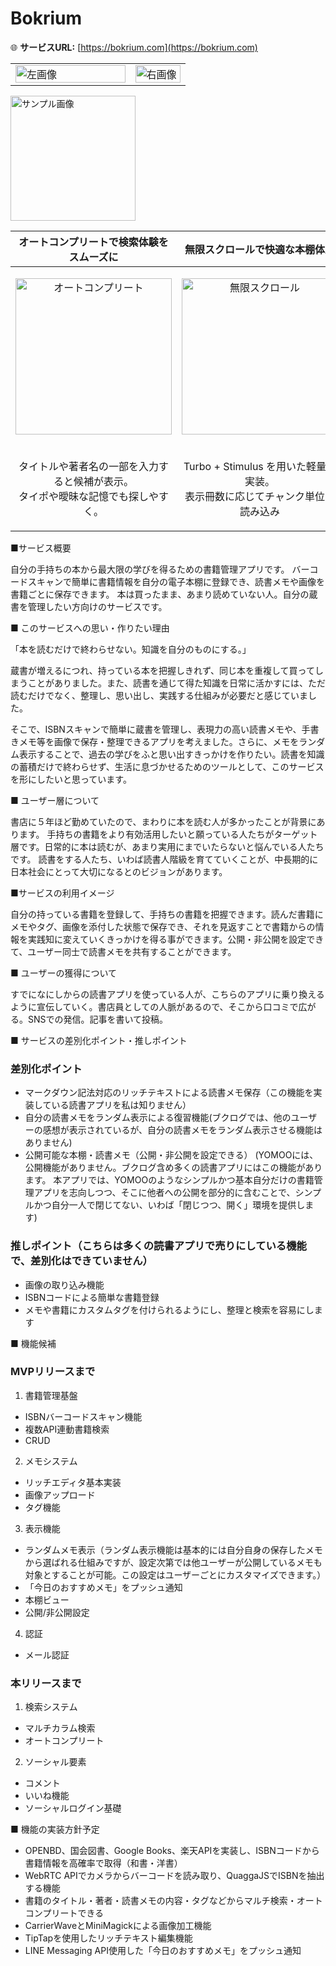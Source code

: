 # Bokrium

🌐 **サービスURL:** [https://bokrium.com](https://bokrium.com)

<table>
  <tr>
    <td width="65%">
      <img src="https://github.com/user-attachments/assets/9e836e20-4cea-44eb-bcbe-349ff85d751e" alt="左画像" width="100%">
    </td>
    <td width="30%">
      <img src="https://github.com/user-attachments/assets/51c9de56-0e39-4cb8-b490-816cd069af4d" alt="右画像" width="100%">
    </td>
  </tr>
</table>

<img src="https://assets.bokrium.com/monkey.png" alt="サンプル画像" width="200" />



| オートコンプリートで検索体験をスムーズに | 無限スクロールで快適な本棚体験 |
|------------------|---------------------|
| <p align="center"><img src="https://github.com/user-attachments/assets/093fca08-b120-4762-8f2a-a7f75de558d2" width="250" alt="オートコンプリート"></p> | <p align="center"><img src="https://github.com/user-attachments/assets/c08fc27c-0d02-4553-b4db-b8fe40b75b3e" width="250" alt="無限スクロール"></p> |
| <p align="center">タイトルや著者名の一部を入力すると候補が表示。<br>タイポや曖昧な記憶でも探しやすく。</p> | <p align="center">Turbo + Stimulus を用いた軽量な実装。<br>表示冊数に応じてチャンク単位で読み込み</p> |

■サービス概要

自分の手持ちの本から最大限の学びを得るための書籍管理アプリです。
バーコードスキャンで簡単に書籍情報を自分の電子本棚に登録でき、読書メモや画像を書籍ごとに保存できます。
本は買ったまま、あまり読めていない人。自分の蔵書を管理したい方向けのサービスです。

■ このサービスへの思い・作りたい理由

「本を読むだけで終わらせない。知識を自分のものにする。」

蔵書が増えるにつれ、持っている本を把握しきれず、同じ本を重複して買ってしまうことがありました。また、読書を通じて得た知識を日常に活かすには、ただ読むだけでなく、整理し、思い出し、実践する仕組みが必要だと感じていました。

そこで、ISBNスキャンで簡単に蔵書を管理し、表現力の高い読書メモや、手書きメモ等を画像で保存・整理できるアプリを考えました。さらに、メモをランダム表示することで、過去の学びをふと思い出すきっかけを作りたい。読書を知識の蓄積だけで終わらせず、生活に息づかせるためのツールとして、このサービスを形にしたいと思っています。

■ ユーザー層について

書店に５年ほど勤めていたので、まわりに本を読む人が多かったことが背景にあります。
手持ちの書籍をより有効活用したいと願っている人たちがターゲット層です。日常的に本は読むが、あまり実用にまでいたらないと悩んでいる人たちです。
読書をする人たち、いわば読書人階級を育てていくことが、中長期的に日本社会にとって大切になるとのビジョンがあります。

■サービスの利用イメージ

自分の持っている書籍を登録して、手持ちの書籍を把握できます。読んだ書籍にメモやタグ、画像を添付した状態で保存でき、それを見返すことで書籍からの情報を実践知に変えていくきっかけを得る事ができます。公開・非公開を設定できて、ユーザー同士で読書メモを共有することができます。

■ ユーザーの獲得について

すでになにしからの読書アプリを使っている人が、こちらのアプリに乗り換えるように宣伝していく。書店員としての人脈があるので、そこから口コミで広がる。SNSでの発信。記事を書いて投稿。

■ サービスの差別化ポイント・推しポイント

### 差別化ポイント
- マークダウン記法対応のリッチテキストによる読書メモ保存（この機能を実装している読書アプリを私は知りません）
- 自分の読書メモをランダム表示による復習機能(ブクログでは、他のユーザーの感想が表示されているが、自分の読書メモをランダム表示させる機能はありません)
- 公開可能な本棚・読書メモ（公開・非公開を設定できる）
(YOMOOには、公開機能がありません。ブクログ含め多くの読書アプリにはこの機能があります。
本アプリでは、YOMOOのようなシンプルかつ基本自分だけの書籍管理アプリを志向しつつ、そこに他者への公開を部分的に含むことで、シンプルかつ自分一人で閉じてない、いわば「閉じつつ、開く」環境を提供します)

### 推しポイント（こちらは多くの読書アプリで売りにしている機能で、差別化はできていません）
- 画像の取り込み機能
- ISBNコードによる簡単な書籍登録
- メモや書籍にカスタムタグを付けられるようにし、整理と検索を容易にします

■ 機能候補

### MVPリリースまで

1. 書籍管理基盤
- ISBNバーコードスキャン機能
- 複数API連動書籍検索
- CRUD
2. メモシステム
- リッチエディタ基本実装
- 画像アップロード
- タグ機能

3. 表示機能
- ランダムメモ表示（ランダム表示機能は基本的には自分自身の保存したメモから選ばれる仕組みですが、設定次第では他ユーザーが公開しているメモも対象とすることが可能。この設定はユーザーごとにカスタマイズできます。）
- 「今日のおすすめメモ」をプッシュ通知
- 本棚ビュー
- 公開/非公開設定
4. 認証
- メール認証


### 本リリースまで

1. 検索システム
- マルチカラム検索
- オートコンプリート
2. ソーシャル要素
- コメント
- いいね機能
- ソーシャルログイン基礎

■ 機能の実装方針予定

- OPENBD、国会図書、Google Books、楽天APIを実装し、ISBNコードから書籍情報を高確率で取得（和書・洋書）
- WebRTC APIでカメラからバーコードを読み取り、QuaggaJSでISBNを抽出する機能
- 書籍のタイトル・著者・読書メモの内容・タグなどからマルチ検索・オートコンプリートできる
- CarrierWaveとMiniMagickによる画像加工機能
- TipTapを使用したリッチテキスト編集機能
- LINE Messaging API使用した「今日のおすすめメモ」をプッシュ通知
